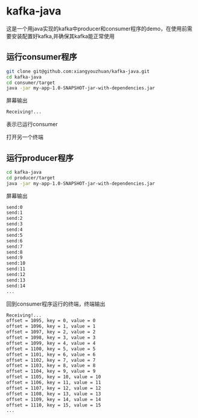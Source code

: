 # kafka-java

这是一个用java实现的kafka中producer和consumer程序的demo，在使用前需要安装配置好kafka,并确保其kafka能正常使用

## 运行consumer程序
```bash
git clone git@github.com:xiangyouzhuan/kafka-java.git
cd kafka-java
cd consumer/target
java -jar my-app-1.0-SNAPSHOT-jar-with-dependencies.jar
```

屏幕输出
```bash
Receiving!...
```
表示已运行consumer

打开另一个终端
## 运行producer程序
```bash
cd kafka-java
cd producer/target
java -jar my-app-1.0-SNAPSHOT-jar-with-dependencies.jar
```
屏幕输出
```bash
send:0
send:1
send:2
send:3
send:4
send:5
send:6
send:7
send:8
send:9
send:10
send:11
send:12
send:13
send:14
...
```

回到consumer程序运行的终端，终端输出
```bash
Receiving!...
offset = 1095, key = 0, value = 0
offset = 1096, key = 1, value = 1
offset = 1097, key = 2, value = 2
offset = 1098, key = 3, value = 3
offset = 1099, key = 4, value = 4
offset = 1100, key = 5, value = 5
offset = 1101, key = 6, value = 6
offset = 1102, key = 7, value = 7
offset = 1103, key = 8, value = 8
offset = 1104, key = 9, value = 9
offset = 1105, key = 10, value = 10
offset = 1106, key = 11, value = 11
offset = 1107, key = 12, value = 12
offset = 1108, key = 13, value = 13
offset = 1109, key = 14, value = 14
offset = 1110, key = 15, value = 15
...
```




